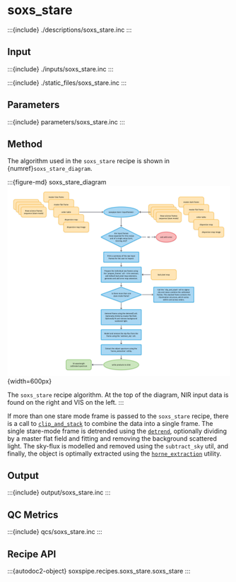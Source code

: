 # soxs_stare

:::{include} ./descriptions/soxs_stare.inc
:::


## Input



:::{include} ./inputs/soxs_stare.inc
:::

:::{include} ./static_files/soxs_stare.inc
:::



## Parameters

:::{include} parameters/soxs_stare.inc
:::

## Method

The algorithm used in the `soxs_stare` recipe is shown in {numref}`soxs_stare_diagram`.


:::{figure-md} soxs_stare_diagram
![](soxs_stare.png){width=600px}

The `soxs_stare` recipe algorithm. At the top of the diagram, NIR input data is found on the right and VIS on the left. 
:::

If more than one stare mode frame is passed to the `soxs_stare` recipe, there is a call to [`clip_and_stack`](../utils/clip_and_stack.md) to combine the data into a single frame. The single stare-mode frame is detrended using the [`detrend`](../utils/detrend.md), optionally dividing by a master flat field and fitting and removing the background scattered light. The sky-flux is modelled and removed using the `subtract_sky` util, and finally, the object is optimally extracted using the [`horne_extraction`](../utils/horne_extraction.md) utility.

## Output

:::{include} output/soxs_stare.inc
:::


## QC Metrics


:::{include} qcs/soxs_stare.inc
:::


## Recipe API

:::{autodoc2-object} soxspipe.recipes.soxs_stare.soxs_stare
:::
